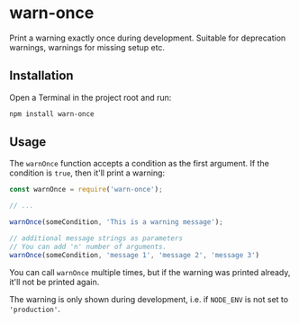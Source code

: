 # warn-once

Print a warning exactly once during development. Suitable for deprecation warnings, warnings for missing setup etc.

## Installation

Open a Terminal in the project root and run:

```sh
npm install warn-once
```

## Usage

The `warnOnce` function accepts a condition as the first argument. If the condition is `true`, then it'll print a warning:

```js
const warnOnce = require('warn-once');

// ...

warnOnce(someCondition, 'This is a warning message');

// additional message strings as parameters
// You can add 'n' number of arguments.
warnOnce(someCondition, 'message 1', 'message 2', 'message 3')
```

You can call `warnOnce` multiple times, but if the warning was printed already, it'll not be printed again.

The warning is only shown during development, i.e. if `NODE_ENV` is not set to `'production'`.
